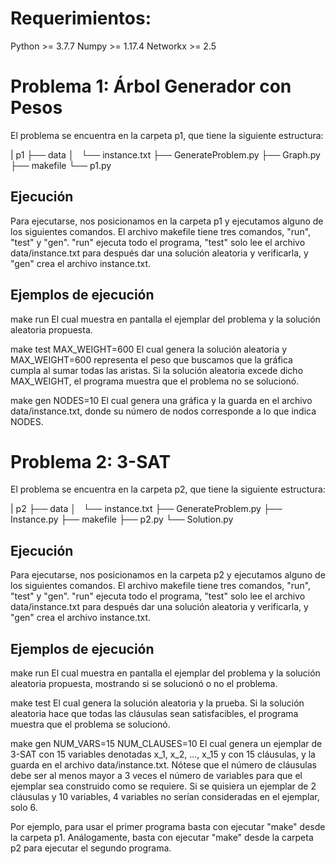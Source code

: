 # Requerimientos:

Python >= 3.7.7
Numpy >= 1.17.4
Networkx >= 2.5

# Problema 1: Árbol Generador con Pesos

El problema se encuentra en la carpeta p1, que tiene
la siguiente estructura:

| p1
├── data
│   └── instance.txt
├── GenerateProblem.py
├── Graph.py
├── makefile
└── p1.py

## Ejecución

Para ejecutarse, nos posicionamos en la carpeta p1
y ejecutamos alguno de los siguientes comandos.
El archivo makefile tiene tres comandos, "run", "test" y
"gen". "run" ejecuta todo el programa, "test" solo lee el
archivo data/instance.txt para después dar una solución
aleatoria y verificarla, y "gen" crea el archivo instance.txt.

## Ejemplos de ejecución

make run
  El cual muestra en pantalla el ejemplar del problema y
  la solución aleatoria propuesta.

make test MAX_WEIGHT=600
  El cual genera la solución aleatoria y MAX_WEIGHT=600 representa
  el peso que buscamos que la gráfica cumpla al sumar todas
  las aristas. Si la solución aleatoria excede dicho MAX_WEIGHT,
  el programa muestra que el problema no se solucionó.

make gen NODES=10
  El cual genera una gráfica y la guarda en el archivo
  data/instance.txt, donde su número de nodos
  corresponde a lo que indica NODES.

# Problema 2: 3-SAT

El problema se encuentra en la carpeta p2, que tiene
la siguiente estructura:

| p2
├── data
│   └── instance.txt
├── GenerateProblem.py
├── Instance.py
├── makefile
├── p2.py
└── Solution.py


## Ejecución

Para ejecutarse, nos posicionamos en la carpeta p2
y ejecutamos alguno de los siguientes comandos.
El archivo makefile tiene tres comandos, "run", "test" y
"gen". "run" ejecuta todo el programa, "test" solo lee el
archivo data/instance.txt para después dar una solución
aleatoria y verificarla, y "gen" crea el archivo instance.txt.

## Ejemplos de ejecución

make run
  El cual muestra en pantalla el ejemplar del problema y
  la solución aleatoria propuesta, mostrando si se solucionó
  o no el problema.

make test
  El cual genera la solución aleatoria y la prueba. Si la solución aleatoria hace que todas las cláusulas sean satisfacibles,
  el programa muestra que el problema se solucionó.

make gen NUM_VARS=15 NUM_CLAUSES=10
  El cual genera un ejemplar de 3-SAT con 15
  variables denotadas x_1, x_2, ..., x_15 y con
  15 cláusulas, y la guarda en el archivo
  data/instance.txt.
  Nótese que el número de cláusulas debe
  ser al menos mayor a 3 veces el número de variables
  para que el ejemplar sea construido como se requiere.
  Si se quisiera un ejemplar de 2 cláusulas y 10
  variables, 4 variables no serían consideradas
  en el ejemplar, solo 6.

Por ejemplo, para usar el primer programa basta con
ejecutar "make" desde la carpeta p1. Análogamente,
basta con ejecutar "make" desde la carpeta p2 para
ejecutar el segundo programa.
